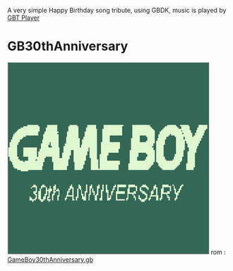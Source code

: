 A very simple Happy Birthday song tribute, using GBDK, music is played by  <a href="https://github.com/AntonioND/gbt-player">GBT Player </a>

# GB30thAnniversary

<img src="preview.PNG" alt="preview"/>
rom : <a href="GameBoy30thAnniversary.gb" download>GameBoy30thAnniversary.gb</a>
